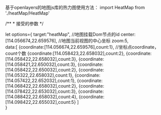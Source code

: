  
 
基于openlayers的地图js库的热力图使用方法：
import HeatMap from './heatMap/HeatMap'
<HeatMap options={options}/>

 /**
     * 接受的参数
     */ 

let options={
  target:"heatMap",                                          //地图挂载Dom节点的id
  center:[114.056674,22.659576],                             //地图当前视图的中心坐标
  zoom:5,                           
  data:[
         {coordinate:[114.056674,22.659576],count:1},      //坐标点coordinate，count个数
         {coordinate:[114.058423,22.658032],count:2},
         {coordinate:[114.058422,22.658032],count:3},
         {coordinate:[114.058421,22.650032],count:3},
         {coordinate:[114.058422,22.650032],count:2},
         {coordinate:[114.05322,22.658032],count:1},
         {coordinate:[114.057422,22.652032],count:1},
         {coordinate:[114.068422,22.658032],count:2},
         {coordinate:[114.078422,22.653032],count:3},
         {coordinate:[114.088422,22.658032],count:4},
         {coordinate:[114.098422,22.655032],count:5}
      ]                                   
} 
